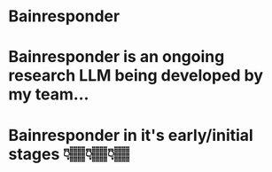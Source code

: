 # Bainresponder

# Bainresponder is an ongoing research LLM being developed by my team...

# Bainresponder in it's early/initial stages 👇🏽👇🏽👇🏽


